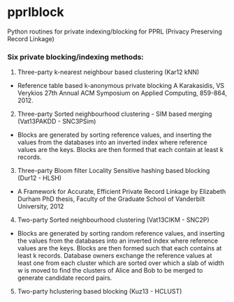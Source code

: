 # pprlblock

Python routines for private indexing/blocking for PPRL (Privacy Preserving Record Linkage)

### Six private blocking/indexing methods:
1. Three-party k-nearest neighbour based clustering (Kar12 kNN)
  * Reference table based k-anonymous private blocking
     A Karakasidis, VS Verykios
     27th Annual ACM Symposium on Applied Computing, 859-864, 2012.
     
2. Three-party Sorted neighbourhood clustering - SIM based merging (Vat13PAKDD - SNC3PSim)
  *  Blocks are generated by sorting reference values, and inserting the
     values from the databases into an inverted index where reference values
     are the keys. Blocks are then formed that each contain at least k
     records.
   
3. Three-party Bloom filter Locality Sensitive hashing based blocking (Dur12 - HLSH)
  *  A Framework for Accurate, Efficient Private Record Linkage
     by Elizabeth Durham
     PhD thesis, Faculty of the Graduate School of Vanderbilt University, 2012
     
4. Two-party Sorted neighbourhood clustering (Vat13CIKM - SNC2P)
  *  Blocks are generated by sorting random reference values, and inserting the
     values from the databases into an inverted index where reference values
     are the keys. Blocks are then formed such that each contains at least k
     records. Database owners exchange the reference values at least one from
     each cluster which are sorted over which a slab of width w is moved to
     find the clusters of Alice and Bob to be merged to generate candidate
     record pairs.

5. Two-party hclustering based blocking (Kuz13 - HCLUST)
